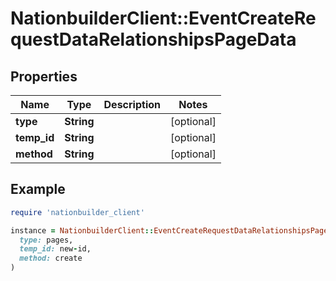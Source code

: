 # NationbuilderClient::EventCreateRequestDataRelationshipsPageData

## Properties

| Name | Type | Description | Notes |
| ---- | ---- | ----------- | ----- |
| **type** | **String** |  | [optional] |
| **temp_id** | **String** |  | [optional] |
| **method** | **String** |  | [optional] |

## Example

```ruby
require 'nationbuilder_client'

instance = NationbuilderClient::EventCreateRequestDataRelationshipsPageData.new(
  type: pages,
  temp_id: new-id,
  method: create
)
```

